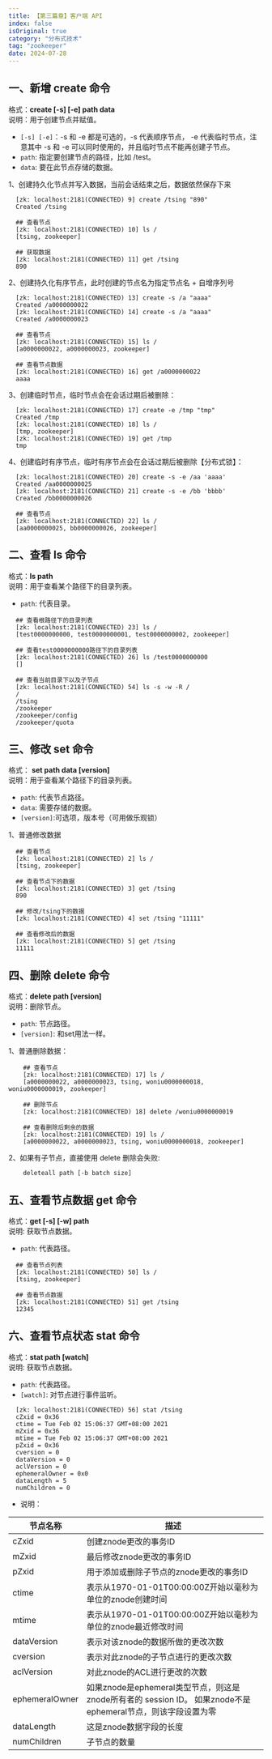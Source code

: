 ```yaml
---
title: 【第三篇章】客户端 API
index: false
isOriginal: true
category: "分布式技术"
tag: "zookeeper"
date: 2024-07-28
---
```


## 一、新增 create 命令    
格式：**create [-s] [-e] path data**  
说明：用于创建节点并赋值。
- `[-s] [-e]`：-s 和 -e 都是可选的，-s 代表顺序节点， -e 代表临时节点，注意其中 -s 和 -e 可以同时使用的，并且临时节点不能再创建子节点。
- `path`: 指定要创建节点的路径，比如 /test。
- `data`: 要在此节点存储的数据。

1、创建持久化节点并写入数据，当前会话结束之后，数据依然保存下来
```shell
  [zk: localhost:2181(CONNECTED) 9] create /tsing "890"
  Created /tsing
  
  ## 查看节点
  [zk: localhost:2181(CONNECTED) 10] ls /
  [tsing, zookeeper]
  
  ## 获取数据
  [zk: localhost:2181(CONNECTED) 11] get /tsing
  890
```

2、创建持久化有序节点，此时创建的节点名为指定节点名 + 自增序列号
```shell
  [zk: localhost:2181(CONNECTED) 13] create -s /a "aaaa"
  Created /a0000000022
  [zk: localhost:2181(CONNECTED) 14] create -s /a "aaaa"
  Created /a0000000023
  
  ## 查看节点
  [zk: localhost:2181(CONNECTED) 15] ls /
  [a0000000022, a0000000023, zookeeper]
  
  ## 查看节点数据
  [zk: localhost:2181(CONNECTED) 16] get /a0000000022
  aaaa
```

3、创建临时节点，临时节点会在会话过期后被删除：
```shell
  [zk: localhost:2181(CONNECTED) 17] create -e /tmp "tmp"
  Created /tmp
  [zk: localhost:2181(CONNECTED) 18] ls /
  [tmp, zookeeper]
  [zk: localhost:2181(CONNECTED) 19] get /tmp
  tmp
```

4、创建临时有序节点，临时有序节点会在会话过期后被删除【分布式锁】：
```shell
  [zk: localhost:2181(CONNECTED) 20] create -s -e /aa 'aaaa'
  Created /aa0000000025
  [zk: localhost:2181(CONNECTED) 21] create -s -e /bb 'bbbb'
  Created /bb0000000026
  
  ## 查看节点
  [zk: localhost:2181(CONNECTED) 22] ls /
  [aa0000000025, bb0000000026, zookeeper]
```


## 二、查看 ls 命令 
格式：**ls path**  
说明：用于查看某个路径下的目录列表。
- `path`: 代表目录。

```shell
  ## 查看根路径下的目录列表
  [zk: localhost:2181(CONNECTED) 23] ls /  
  [test0000000000, test0000000001, test0000000002, zookeeper]
  
  ## 查看test0000000000路径下的目录列表
  [zk: localhost:2181(CONNECTED) 26] ls /test0000000000
  []
  
  ## 查看当前目录下以及子节点
  [zk: localhost:2181(CONNECTED) 54] ls -s -w -R /
  /
  /tsing
  /zookeeper
  /zookeeper/config
  /zookeeper/quota

```

## 三、修改 set 命令
格式：
**set path data [version]**  
说明：用于查看某个路径下的目录列表。
- `path`: 代表节点路径。
- `data`: 需要存储的数据。
- `[version]`:可选项，版本号（可用做乐观锁）

1、普通修改数据
```shell
  ## 查看节点
  [zk: localhost:2181(CONNECTED) 2] ls /
  [tsing, zookeeper]
  
  ## 查看节点下的数据
  [zk: localhost:2181(CONNECTED) 3] get /tsing
  890
  
  ## 修改/tsing下的数据
  [zk: localhost:2181(CONNECTED) 4] set /tsing "11111"
  
  ## 查看修改后的数据
  [zk: localhost:2181(CONNECTED) 5] get /tsing
  11111
```

## 四、删除 delete 命令
格式：**delete path [version]**  
说明：删除节点。
- `path`: 节点路径。
- `[version]`: 和set用法一样。

1、普通删除数据：
```shell
    ## 查看节点
    [zk: localhost:2181(CONNECTED) 17] ls /
    [a0000000022, a0000000023, tsing, woniu0000000018, woniu0000000019, zookeeper]
    
    ## 删除节点
    [zk: localhost:2181(CONNECTED) 18] delete /woniu0000000019

    ## 查看删除后剩余的数据
    [zk: localhost:2181(CONNECTED) 19] ls /
    [a0000000022, a0000000023, tsing, woniu0000000018, zookeeper]
```

2、如果有子节点，直接使用 delete 删除会失败:
```shell
    deleteall path [-b batch size]
```

## 五、查看节点数据 get 命令
格式：**get [-s] [-w] path**  
说明: 获取节点数据。
- `path`: 代表路径。
```shell
  ## 查看节点列表
  [zk: localhost:2181(CONNECTED) 50] ls /
  [tsing, zookeeper]
  
  ## 查看节点数据
  [zk: localhost:2181(CONNECTED) 51] get /tsing
  12345
```

## 六、查看节点状态 stat 命令
格式：**stat path [watch]**  
说明: 获取节点数据。
- `path`: 代表路径。
- `[watch]`: 对节点进行事件监听。

```shell
  [zk: localhost:2181(CONNECTED) 56] stat /tsing
  cZxid = 0x36
  ctime = Tue Feb 02 15:06:37 GMT+08:00 2021
  mZxid = 0x36
  mtime = Tue Feb 02 15:06:37 GMT+08:00 2021
  pZxid = 0x36
  cversion = 0
  dataVersion = 0
  aclVersion = 0
  ephemeralOwner = 0x0
  dataLength = 5
  numChildren = 0
```

- 说明：

|  节点名称   |  描述   |
| --- | --- |
|  cZxid   | 创建znode更改的事务ID  |
|  mZxid   | 最后修改znode更改的事务ID |
|  pZxid   | 用于添加或删除子节点的znode更改的事务ID |
|  ctime   | 表示从1970-01-01T00:00:00Z开始以毫秒为单位的znode创建时间 |
|  mtime   | 表示从1970-01-01T00:00:00Z开始以毫秒为单位的znode最近修改时间 |
|  dataVersion  | 表示对该znode的数据所做的更改次数 |
|  cversion | 表示对此znode的子节点进行的更改次数 |
|  aclVersion | 对此znode的ACL进行更改的次数  |
|  ephemeralOwner | 如果znode是ephemeral类型节点，则这是znode所有者的 session ID。 如果znode不是ephemeral节点，则该字段设置为零 |
|  dataLength | 这是znode数据字段的长度 |
|  numChildren | 子节点的数量 |